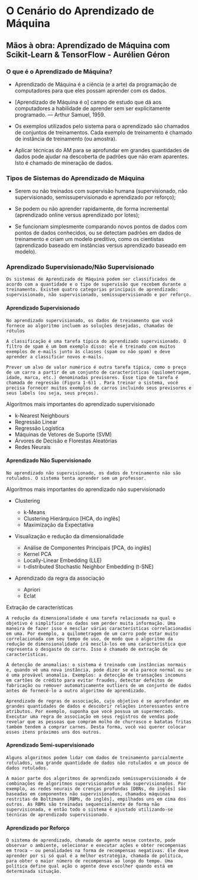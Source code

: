 # O Cenário do Aprendizado de Máquina

## Mãos à obra: Aprendizado de Máquina com Scikit-Learn & TensorFlow - Aurélien Géron

### O que é o Aprendizado de Máquina?

* Aprendizado de Máquina é a ciência (e a arte) da programação de computadores para que eles possam aprender com os dados.

* [Aprendizado de Máquina é o] campo de estudo que dá aos computadores a habilidade de aprender sem ser explicitamente programado. — Arthur Samuel, 1959.

* Os exemplos utilizados pelo sistema para o aprendizado são chamados de conjuntos de treinamentos. Cada exemplo de treinamento é chamado de instância de treinamento (ou amostra).

* Aplicar técnicas do AM para se aprofundar em grandes quantidades de dados pode ajudar na descoberta de padrões que não eram aparentes. Isto é chamado de mineração de dados.

### Tipos de Sistemas do Aprendizado de Máquina

* Serem ou não treinados com supervisão humana (supervisionado, não supervisionado, semissupervisionado e aprendizado por reforço);

* Se podem ou não aprender rapidamente, de forma incremental (aprendizado online versus aprendizado por lotes);

* Se funcionam simplesmente comparando novos pontos de dados com pontos de dados conhecidos, ou se detectam padrões em dados de treinamento e criam um modelo preditivo, como os cientistas (aprendizado baseado em instâncias versus
aprendizado baseado em modelo).

### Aprendizado Supervisionado/Não Supervisionado

    Os sistemas de Aprendizado de Máquina podem ser classificados de acordo com a quantidade e o tipo de supervisão que recebem durante o treinamento. Existem quatro categorias principais de aprendizado: supervisionado, não supervisionado, semissupervisionado e por reforço.

#### Aprendizado Supervisionado

    No aprendizado supervisionado, os dados de treinamento que você fornece ao algoritmo incluem as soluções desejadas, chamadas de rótulos

    A classificação é uma tarefa típica do aprendizado supervisionado. O filtro de spam é um bom exemplo disso: ele é treinado com muitos exemplos de e-mails junto às classes (spam ou não spam) e deve aprender a classificar novos e-mails.

    Prever um alvo de valor numérico é outra tarefa típica, como o preço de um carro a partir de um conjunto de características (quilometragem, idade, marca, etc.) denominadas previsores. Esse tipo de tarefa é chamada de regressão (Figura 1-6)1 . Para treinar o sistema, você precisa fornecer muitos exemplos de carros incluindo seus previsores e seus labels (ou seja, seus preços).

Algoritmos mais importantes do aprendizado supervisionado

* k-Nearest Neighbours
* Regressão Linear
* Regressão Logística
* Máquinas de Vetores de Suporte (SVM)
* Árvores de Decisão e Florestas Aleatórias
* Redes Neurais

#### Aprendizado Não Supervisionado

    No aprendizado não supervisionado, os dados de treinamento não são rotulados. O sistema tenta aprender sem um professor.

Algoritmos mais importantes do aprendizado não supervisionado

* Clustering
    * k-Means
    * Clustering Hierárquico [HCA, do inglês]
    * Maximização da Expectativa

* Visualização e redução da dimensionalidade
    * Análise de Componentes Principais [PCA, do inglês]
    * Kernel PCA
    * Locally-Linear Embedding (LLE)
    * t-distributed Stochastic Neighbor Embedding (t-SNE)

* Aprendizado da regra da associação
    * Apriori
    * Eclat

Extração de características

    A redução da dimensionalidade é uma tarefa relacionada na qual o objetivo é simplificar os dados sem perder muita informação. Uma maneira de fazer isso é mesclar várias características correlacionadas em uma. Por exemplo, a quilometragem de um carro pode estar muito correlacionada com seu tempo de uso, de modo que o algoritmo da redução de dimensionalidade irá mesclá-los em uma característica que representa o desgaste do carro. Isso é chamado de extração de características.

    A detecção de anomalias: o sistema é treinado com instâncias normais e, quando vê uma nova instância, pode dizer se ela parece normal ou se é uma provável anomalia. Exemplos: a detecção de transações incomuns em cartões de crédito para evitar fraudes, detectar defeitos de fabricação ou remover automaticamente outliers de um conjunto de dados antes de fornecê-lo a outro algoritmo de aprendizado.
    
    Aprendizado de regras de associação, cujo objetivo é se aprofundar em grandes quantidades de dados e descobrir relações interessantes entre atributos. Por exemplo, suponha que você possua um supermercado. Executar uma regra de associação em seus registros de vendas pode revelar que as pessoas que compram molho de churrasco e batatas fritas também tendem a comprar carnes. Desta forma, você vai querer colocar esses itens próximos uns dos outros. 

#### Aprendizado Semi-supervisionado

    Alguns algoritmos podem lidar com dados de treinamento parcialmente rotulados, uma grande quantidade de dados não rotulados e um pouco de dados rotulados.

    A maior parte dos algoritmos de aprendizado semissupervisionado é de combinações de algoritmos supervisionados e não supervisionados. Por exemplo, as redes neurais de crenças profundas [DBNs, do inglês] são baseadas em componentes não supervisionados, chamados máquinas restritas de Boltzmann [RBMs, do inglês], empilhados uns em cima dos outros. As RBMs são treinadas sequencialmente de forma não supervisionada, e então todo o sistema é ajustado utilizando-se técnicas de aprendizado supervisionado.

#### Aprendizado por Reforço

    O sistema de aprendizado, chamado de agente nesse contexto, pode observar o ambiente, selecionar e executar ações e obter recompensas em troca — ou penalidades na forma de recompensas negativas. Ele deve aprender por si só qual é a melhor estratégia, chamada de política, para obter o maior número de recompensas ao longo do tempo. Uma política define qual ação o agente deve escolher quando está em determinada situação.